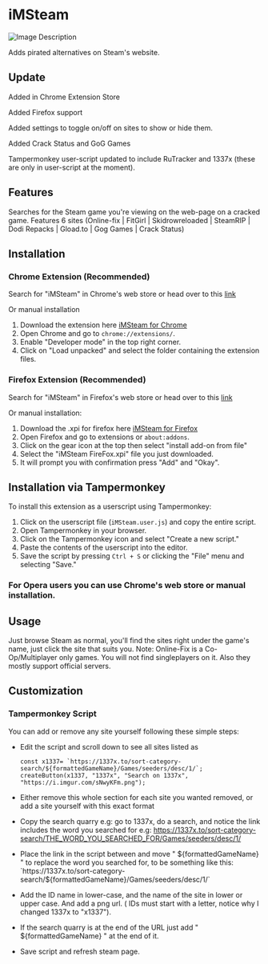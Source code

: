 # iMSteam

![Image Description](https://i.imgur.com/Xgdg11U.png)

Adds pirated alternatives on Steam's website. 

## Update
Added in Chrome Extension Store

Added Firefox support

Added settings to toggle on/off on sites to show or hide them.

Added Crack Status and GoG Games

Tampermonkey user-script updated to include RuTracker and 1337x (these are only in user-script at the moment).

## Features
Searches for the Steam game you're viewing on the web-page on a cracked game. 
Features 6 sites 
(Online-fix | FitGirl | Skidrowreloaded | SteamRIP | Dodi Repacks | Gload.to | Gog Games | Crack Status)

## Installation
### Chrome Extension (Recommended)
Search for "iMSteam" in Chrome's web store or head over to this [link](https://chrome.google.com/webstore/detail/ngkhabcnlbbbfgalblmejolbifddmoji)

Or manual installation 
1. Download the extension here [iMSteam for Chrome](https://github.com/iMAboud/iMSteam/raw/main/iMSteam.zip) 
2. Open Chrome and go to `chrome://extensions/`.
3. Enable "Developer mode" in the top right corner.
4. Click on "Load unpacked" and select the folder containing the extension files.

### Firefox Extension (Recommended)
Search for "iMSteam" in Firefox's web store or head over to this [link](https://addons.mozilla.org/en-US/firefox/addon/imsteam/)
 
Or manual installation:
1. Download the .xpi for firefox here [iMSteam for Firefox](https://github.com/iMAboud/iMSteam/raw/main/iMSteam%20FireFox.xpi)
2. Open Firefox and go to extensions or `about:addons`.
3. Click on the gear icon at the top then select "install add-on from file"
4. Select the "iMSteam FireFox.xpi" file you just downloaded.
5. It will prompt you with confirmation press "Add" and "Okay".

## Installation via Tampermonkey 

To install this extension as a userscript using Tampermonkey:

1. Click on the userscript file (`iMSteam.user.js`) and copy the entire script.
2. Open Tampermonkey in your browser.
3. Click on the Tampermonkey icon and select "Create a new script."
4. Paste the contents of the userscript into the editor.
5. Save the script by pressing `Ctrl + S` or clicking the "File" menu and selecting "Save."

### For Opera users you can use Chrome's web store or manual installation. 

## Usage

Just browse Steam as normal, you'll find the sites right under the game's name, just click the site that suits you. 
Note: Online-Fix is a Co-Op/Multiplayer only games. You will not find singleplayers on it. Also they mostly support official servers. 

## Customization

### Tampermonkey Script
You can add or remove any site yourself following these simple steps:
- Edit the script and scroll down to see all sites listed as

      const x1337= `https://1337x.to/sort-category-search/${formattedGameName}/Games/seeders/desc/1/`;
      createButton(x1337, "1337x", "Search on 1337x", "https://i.imgur.com/sNwyKFm.png");
    

- Either remove this whole section for each site you wanted removed, or add a site yourself with this exact format

- Copy the search quarry e.g: go to 1337x, do a search, and notice the link includes the word you searched for e.g: https://1337x.to/sort-category-search/THE_WORD_YOU_SEARCHED_FOR/Games/seeders/desc/1/

- Place the link in the script between and move " ${formattedGameName} " to replace the word you searched for, to be something like this: `https://1337x.to/sort-category-search/${formattedGameName}/Games/seeders/desc/1/`

- Add the ID name in lower-case, and the name of the site in lower or upper case. And add a png url. 
 ( IDs must start with a letter, notice why I changed 1337x to "x1337").

- If the search quarry is at the end of the URL just add " ${formattedGameName} " at the end of it.
  
- Save script and refresh steam page. 

